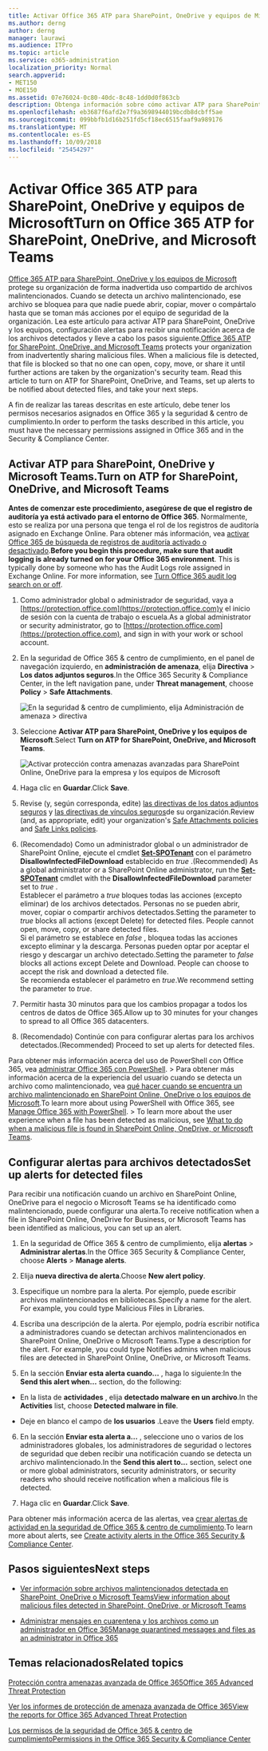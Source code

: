 ```yaml
---
title: Activar Office 365 ATP para SharePoint, OneDrive y equipos de Microsoft
ms.author: derng
author: derng
manager: laurawi
ms.audience: ITPro
ms.topic: article
ms.service: o365-administration
localization_priority: Normal
search.appverid:
- MET150
- MOE150
ms.assetid: 07e76024-0c80-40dc-8c48-1dd0d0f863cb
description: Obtenga información sobre cómo activar ATP para SharePoint, OneDrive y equipos, incluido cómo establecer alertas para los archivos detectados.
ms.openlocfilehash: eb3687f6afd2e7f9a3698944019bcdb8dcbff5ae
ms.sourcegitcommit: 099bbfb1d16b251fd5cf18ec6515faaf9a989176
ms.translationtype: MT
ms.contentlocale: es-ES
ms.lasthandoff: 10/09/2018
ms.locfileid: "25454297"
---
```

# <a name="turn-on-office-365-atp-for-sharepoint-onedrive-and-microsoft-teams"></a><span data-ttu-id="4d23d-103">Activar Office 365 ATP para SharePoint, OneDrive y equipos de Microsoft</span><span class="sxs-lookup"><span data-stu-id="4d23d-103">Turn on Office 365 ATP for SharePoint, OneDrive, and Microsoft Teams</span></span>

<span data-ttu-id="4d23d-p101">[Office 365 ATP para SharePoint, OneDrive y los equipos de Microsoft](atp-for-spo-odb-and-teams.md) protege su organización de forma inadvertida uso compartido de archivos malintencionados. Cuando se detecta un archivo malintencionado, ese archivo se bloquea para que nadie puede abrir, copiar, mover o compártalo hasta que se toman más acciones por el equipo de seguridad de la organización. Lea este artículo para activar ATP para SharePoint, OneDrive y los equipos, configuración alertas para recibir una notificación acerca de los archivos detectados y lleve a cabo los pasos siguiente.</span><span class="sxs-lookup"><span data-stu-id="4d23d-p101">[Office 365 ATP for SharePoint, OneDrive, and Microsoft Teams](atp-for-spo-odb-and-teams.md) protects your organization from inadvertently sharing malicious files. When a malicious file is detected, that file is blocked so that no one can open, copy, move, or share it until further actions are taken by the organization's security team. Read this article to turn on ATP for SharePoint, OneDrive, and Teams, set up alerts to be notified about detected files, and take your next steps.</span></span> 
  
<span data-ttu-id="4d23d-107">A fin de realizar las tareas descritas en este artículo, debe tener los permisos necesarios asignados en Office 365 y la seguridad &amp; centro de cumplimiento.</span><span class="sxs-lookup"><span data-stu-id="4d23d-107">In order to perform the tasks described in this article, you must have the necessary permissions assigned in Office 365 and in the Security &amp; Compliance Center.</span></span>
  
## <a name="turn-on-atp-for-sharepoint-onedrive-and-microsoft-teams"></a><span data-ttu-id="4d23d-108">Activar ATP para SharePoint, OneDrive y Microsoft Teams.</span><span class="sxs-lookup"><span data-stu-id="4d23d-108">Turn on ATP for SharePoint, OneDrive, and Microsoft Teams</span></span>

 <span data-ttu-id="4d23d-p102">**Antes de comenzar este procedimiento, asegúrese de que el registro de auditoría ya está activado para el entorno de Office 365**. Normalmente, esto se realiza por una persona que tenga el rol de los registros de auditoría asignado en Exchange Online. Para obtener más información, vea [activar Office 365 de búsqueda de registros de auditoría activado o desactivado](turn-audit-log-search-on-or-off.md).</span><span class="sxs-lookup"><span data-stu-id="4d23d-p102">**Before you begin this procedure, make sure that audit logging is already turned on for your Office 365 environment**. This is typically done by someone who has the Audit Logs role assigned in Exchange Online. For more information, see [Turn Office 365 audit log search on or off](turn-audit-log-search-on-or-off.md).</span></span>
  
1. <span data-ttu-id="4d23d-112">Como administrador global o administrador de seguridad, vaya a [https://protection.office.com](https://protection.office.com)y el inicio de sesión con la cuenta de trabajo o escuela.</span><span class="sxs-lookup"><span data-stu-id="4d23d-112">As a global administrator or security administrator, go to [https://protection.office.com](https://protection.office.com), and sign in with your work or school account.</span></span>
    
2. <span data-ttu-id="4d23d-113">En la seguridad de Office 365 &amp; centro de cumplimiento, en el panel de navegación izquierdo, en **administración de amenaza**, elija **Directiva** \> **Los datos adjuntos seguros**.</span><span class="sxs-lookup"><span data-stu-id="4d23d-113">In the Office 365 Security &amp; Compliance Center, in the left navigation pane, under **Threat management**, choose **Policy** \> **Safe Attachments**.</span></span>
    
    ![En la seguridad &amp; centro de cumplimiento, elija Administración de amenaza \> directiva](media/08849c91-f043-4cd1-a55e-d440c86442f2.png)
  
3. <span data-ttu-id="4d23d-115">Seleccione **Activar ATP para SharePoint, OneDrive y los equipos de Microsoft**.</span><span class="sxs-lookup"><span data-stu-id="4d23d-115">Select **Turn on ATP for SharePoint, OneDrive, and Microsoft Teams**.</span></span>
    
    ![Activar protección contra amenazas avanzadas para SharePoint Online, OneDrive para la empresa y los equipos de Microsoft](media/48cfaace-59cc-4e60-bf86-05ff6b99bdbf.png)
  
4. <span data-ttu-id="4d23d-117">Haga clic en **Guardar**.</span><span class="sxs-lookup"><span data-stu-id="4d23d-117">Click **Save**.</span></span>
    
5. <span data-ttu-id="4d23d-118">Revise (y, según corresponda, edite) [las directivas de los datos adjuntos seguros](set-up-atp-safe-attachments-policies.md) y [las directivas de vínculos seguros](set-up-atp-safe-links-policies.md)de su organización.</span><span class="sxs-lookup"><span data-stu-id="4d23d-118">Review (and, as appropriate, edit) your organization's [Safe Attachments policies](set-up-atp-safe-attachments-policies.md) and [Safe Links policies](set-up-atp-safe-links-policies.md).</span></span>
    
6. <span data-ttu-id="4d23d-119">(Recomendado) Como un administrador global o un administrador de SharePoint Online, ejecute el cmdlet **[Set-SPOTenant](https://docs.microsoft.com/powershell/module/sharepoint-online/Set-SPOTenant?view=sharepoint-ps)** con el parámetro **DisallowInfectedFileDownload** establecido en *true* .</span><span class="sxs-lookup"><span data-stu-id="4d23d-119">(Recommended) As a global administrator or a SharePoint Online administrator, run the **[Set-SPOTenant](https://docs.microsoft.com/powershell/module/sharepoint-online/Set-SPOTenant?view=sharepoint-ps)** cmdlet with the **DisallowInfectedFileDownload** parameter set to  *true*  .</span></span> <br/><span data-ttu-id="4d23d-p103">Establecer el parámetro a *true* bloques todas las acciones (excepto eliminar) de los archivos detectados. Personas no se pueden abrir, mover, copiar o compartir archivos detectados.</span><span class="sxs-lookup"><span data-stu-id="4d23d-p103">Setting the parameter to *true* blocks all actions (except Delete) for detected files. People cannot open, move, copy, or share detected files. </span></span><br/><span data-ttu-id="4d23d-p104">Si el parámetro se establece en *false* , bloquea todas las acciones excepto eliminar y la descarga. Personas pueden optar por aceptar el riesgo y descargar un archivo detectado.</span><span class="sxs-lookup"><span data-stu-id="4d23d-p104">Setting the parameter to *false* blocks all actions except Delete and Download. People can choose to accept the risk and download a detected file. </span></span><br/><span data-ttu-id="4d23d-124">Se recomienda establecer el parámetro en *true*.</span><span class="sxs-lookup"><span data-stu-id="4d23d-124">We recommend setting the parameter to *true*.</span></span> 
   
7. <span data-ttu-id="4d23d-125">Permitir hasta 30 minutos para que los cambios propagar a todos los centros de datos de Office 365.</span><span class="sxs-lookup"><span data-stu-id="4d23d-125">Allow up to 30 minutes for your changes to spread to all Office 365 datacenters.</span></span>
    
8. <span data-ttu-id="4d23d-126">(Recomendado) Continúe con para configurar alertas para los archivos detectados.</span><span class="sxs-lookup"><span data-stu-id="4d23d-126">(Recommended) Proceed to set up alerts for detected files.</span></span>
    
<span data-ttu-id="4d23d-p105">Para obtener más información acerca del uso de PowerShell con Office 365, vea [administrar Office 365 con PowerShell](https://docs.microsoft.com/office365/enterprise/powershell/manage-office-365-with-office-365-powershell). > Para obtener más información acerca de la experiencia del usuario cuando se detecta un archivo como malintencionado, vea [qué hacer cuando se encuentra un archivo malintencionado en SharePoint Online, OneDrive o los equipos de Microsoft](https://support.office.com/article/01e902ad-a903-4e0f-b093-1e1ac0c37ad2).</span><span class="sxs-lookup"><span data-stu-id="4d23d-p105">To learn more about using PowerShell with Office 365, see [Manage Office 365 with PowerShell](https://docs.microsoft.com/office365/enterprise/powershell/manage-office-365-with-office-365-powershell). > To learn more about the user experience when a file has been detected as malicious, see [What to do when a malicious file is found in SharePoint Online, OneDrive, or Microsoft Teams](https://support.office.com/article/01e902ad-a903-4e0f-b093-1e1ac0c37ad2).</span></span> 
  
## <a name="set-up-alerts-for-detected-files"></a><span data-ttu-id="4d23d-129">Configurar alertas para archivos detectados</span><span class="sxs-lookup"><span data-stu-id="4d23d-129">Set up alerts for detected files</span></span>

<span data-ttu-id="4d23d-130">Para recibir una notificación cuando un archivo en SharePoint Online, OneDrive para el negocio o Microsoft Teams se ha identificado como malintencionado, puede configurar una alerta.</span><span class="sxs-lookup"><span data-stu-id="4d23d-130">To receive notification when a file in SharePoint Online, OneDrive for Business, or Microsoft Teams has been identified as malicious, you can set up an alert.</span></span>
  
1. <span data-ttu-id="4d23d-131">En la seguridad de Office 365 &amp; centro de cumplimiento, elija **alertas** \> **Administrar alertas**.</span><span class="sxs-lookup"><span data-stu-id="4d23d-131">In the Office 365 Security &amp; Compliance Center, choose **Alerts** \> **Manage alerts**.</span></span>
    
2. <span data-ttu-id="4d23d-132">Elija **nueva directiva de alerta**.</span><span class="sxs-lookup"><span data-stu-id="4d23d-132">Choose **New alert policy**.</span></span>
    
3. <span data-ttu-id="4d23d-p106">Especifique un nombre para la alerta. Por ejemplo, puede escribir archivos malintencionados en bibliotecas.</span><span class="sxs-lookup"><span data-stu-id="4d23d-p106">Specify a name for the alert. For example, you could type Malicious Files in Libraries.</span></span>
    
4. <span data-ttu-id="4d23d-p107">Escriba una descripción de la alerta. Por ejemplo, podría escribir notifica a administradores cuando se detectan archivos malintencionados en SharePoint Online, OneDrive o Microsoft Teams.</span><span class="sxs-lookup"><span data-stu-id="4d23d-p107">Type a description for the alert. For example, you could type Notifies admins when malicious files are detected in SharePoint Online, OneDrive, or Microsoft Teams.</span></span>
    
5. <span data-ttu-id="4d23d-137">En la sección **Enviar esta alerta cuando...** , haga lo siguiente:</span><span class="sxs-lookup"><span data-stu-id="4d23d-137">In the **Send this alert when...** section, do the following:</span></span> 
    
  - <span data-ttu-id="4d23d-138">En la lista de **actividades** , elija **detectado malware en un archivo**.</span><span class="sxs-lookup"><span data-stu-id="4d23d-138">In the **Activities** list, choose **Detected malware in file**.</span></span>
    
  - <span data-ttu-id="4d23d-139">Deje en blanco el campo de **los usuarios** .</span><span class="sxs-lookup"><span data-stu-id="4d23d-139">Leave the **Users** field empty.</span></span> 
    
6. <span data-ttu-id="4d23d-140">En la sección **Enviar esta alerta a...** , seleccione uno o varios de los administradores globales, los administradores de seguridad o lectores de seguridad que deben recibir una notificación cuando se detecta un archivo malintencionado.</span><span class="sxs-lookup"><span data-stu-id="4d23d-140">In the **Send this alert to...** section, select one or more global administrators, security administrators, or security readers who should receive notification when a malicious file is detected.</span></span> 
    
7. <span data-ttu-id="4d23d-141">Haga clic en **Guardar**.</span><span class="sxs-lookup"><span data-stu-id="4d23d-141">Click **Save**.</span></span>
    
<span data-ttu-id="4d23d-142">Para obtener más información acerca de las alertas, vea [crear alertas de actividad en la seguridad de Office 365 &amp; centro de cumplimiento](create-activity-alerts.md).</span><span class="sxs-lookup"><span data-stu-id="4d23d-142">To learn more about alerts, see [Create activity alerts in the Office 365 Security &amp; Compliance Center](create-activity-alerts.md).</span></span> 
  
## <a name="next-steps"></a><span data-ttu-id="4d23d-143">Pasos siguientes</span><span class="sxs-lookup"><span data-stu-id="4d23d-143">Next steps</span></span>

- [<span data-ttu-id="4d23d-144">Ver información sobre archivos malintencionados detectada en SharePoint, OneDrive o Microsoft Teams</span><span class="sxs-lookup"><span data-stu-id="4d23d-144">View information about malicious files detected in SharePoint, OneDrive, or Microsoft Teams</span></span>](malicious-files-detected-in-spo-odb-or-teams.md)
    
- [<span data-ttu-id="4d23d-145">Administrar mensajes en cuarentena y los archivos como un administrador en Office 365</span><span class="sxs-lookup"><span data-stu-id="4d23d-145">Manage quarantined messages and files as an administrator in Office 365</span></span>](manage-quarantined-messages-and-files.md)
    
## <a name="related-topics"></a><span data-ttu-id="4d23d-146">Temas relacionados</span><span class="sxs-lookup"><span data-stu-id="4d23d-146">Related topics</span></span>

[<span data-ttu-id="4d23d-147">Protección contra amenazas avanzada de Office 365</span><span class="sxs-lookup"><span data-stu-id="4d23d-147">Office 365 Advanced Threat Protection</span></span>](office-365-atp.md)
  
[<span data-ttu-id="4d23d-148">Ver los informes de protección de amenaza avanzada de Office 365</span><span class="sxs-lookup"><span data-stu-id="4d23d-148">View the reports for Office 365 Advanced Threat Protection</span></span>](view-reports-for-atp.md)
  
[<span data-ttu-id="4d23d-149">Los permisos de la seguridad de Office 365 &amp; centro de cumplimiento</span><span class="sxs-lookup"><span data-stu-id="4d23d-149">Permissions in the Office 365 Security &amp; Compliance Center</span></span>](permissions-in-the-security-and-compliance-center.md)
  

